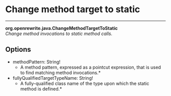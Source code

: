 # Change method target to static

---
**org.openrewrite.java.ChangeMethodTargetToStatic**  
*Change method invocations to static method calls.*
## Options
- methodPattern: String!
	- A method pattern, expressed as a pointcut expression, that is used to find matching method invocations.*
- fullyQualifiedTargetTypeName: String!
	- A fully-qualified class name of the type upon which the static method is defined.*
